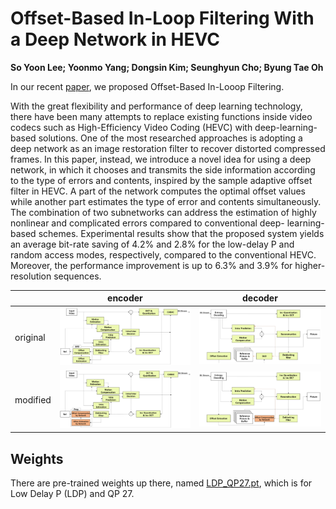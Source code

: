 # Offset-Based In-Loop Filtering With a Deep Network in HEVC

**So Yoon Lee; Yoonmo Yang; Dongsin Kim; Seunghyun Cho; Byung Tae Oh**

In our recent [paper](https://ieeexplore.ieee.org/abstract/document/9272307), we proposed Offset-Based In-Looop Filtering.

With the great flexibility and performance of deep learning technology, there have been many attempts to replace existing functions inside video codecs such as High-Efficiency Video Coding (HEVC)
with deep-learning-based solutions. One of the most researched approaches is adopting a deep network as an image restoration filter to recover distorted compressed frames. In this paper, instead, we introduce
a novel idea for using a deep network, in which it chooses and transmits the side information according to the type of errors and contents, inspired by the sample adaptive offset filter in HEVC. A part of the
network computes the optimal offset values while another part estimates the type of error and contents simultaneously. The combination of two subnetworks can address the estimation of highly nonlinear and
complicated errors compared to conventional deep- learning-based schemes. Experimental results show that the proposed system yields an average bit-rate saving of 4.2% and 2.8% for the low-delay P and random
access modes, respectively, compared to the conventional HEVC. Moreover, the performance improvement is up to 6.3% and 3.9% for higher-resolution sequences.

| |encoder|decoder|
|---|---|---|
|original|![o_encoder](figs/original_encoder.PNG)|![o_decoder](figs/original_decoder.PNG)
|modified|![m_encoder](figs/modified_encoder.PNG)|![m_decoder](figs/modified_decoder.PNG)


## Weights
There are pre-trained weights up there, named [LDP_QP27.pt](LDP_QP27.pt), which is for Low Delay P (LDP) and QP 27.
